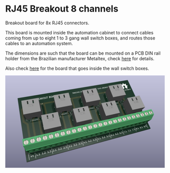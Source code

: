 # RJ45 Breakout 8 channels

Breakout board for 8x RJ45 connectors.

This board is mounted inside the automation cabinet to connect cables coming from up to eight 1 to 3 gang wall switch boxes, and routes those cables to an automation system.

The dimensions are such that the board can be mounted on a PCB DIN rail holder from the Brazilian manufacturer Metaltex, check [here](https://www.metaltex.com.br/produtos/componentes/suportes/sp7-suporte-para-montagem-de-placa-de-circuito-impresso-em-trilho-din) for details.

Also check [here](https://github.com/thermseekr/RJ45-breakout-1ch) for the board that goes inside the wall switch boxes.

![alt text](https://github.com/thermseekr/RJ45-breakout-8ch/blob/main/V2/RJ45-breakout-8ch-V2.png "RJ45-breakout-8ch")
